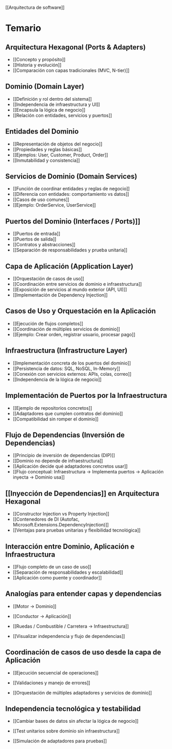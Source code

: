 [[Arquitectura de software]]
# Temario
## Arquitectura Hexagonal (Ports & Adapters)
- [[Concepto y propósito]]
- [[Historia y evolución]]
- [[Comparación con capas tradicionales (MVC, N-tier)]]
## Dominio (Domain Layer)
- [[Definición y rol dentro del sistema]]
- [[Independencia de infraestructura y UI]]
- [[Encapsula la lógica de negocio]]
- [[Relación con entidades, servicios y puertos]]
## Entidades del Dominio
- [[Representación de objetos del negocio]]
- [[Propiedades y reglas básicas]]
- [[Ejemplos: User, Customer, Product, Order]]
- [[Inmutabilidad y consistencia]]
## Servicios de Dominio (Domain Services)
- [[Función de coordinar entidades y reglas de negocio]]
- [[Diferencia con entidades: comportamiento vs datos]]
- [[Casos de uso comunes]]
- [[Ejemplo: OrderService, UserService]]
## Puertos del Dominio (Interfaces / Ports)]]
- [[Puertos de entrada]]
- [[Puertos de salida]]
- [[Contratos y abstracciones]]
- [[Separación de responsabilidades y prueba unitaria]]
## Capa de Aplicación (Application Layer)
- [[Orquestación de casos de uso]]
- [[Coordinación entre servicios de dominio e infraestructura]]
- [[Exposición de servicios al mundo exterior (API, UI)]]
- [[Implementación de Dependency Injection]]
## Casos de Uso y Orquestación en la Aplicación
- [[Ejecución de flujos completos]]
- [[Coordinación de múltiples servicios de dominio]]
- [[Ejemplo: Crear orden, registrar usuario, procesar pago]]
## Infraestructura (Infrastructure Layer)
- [[Implementación concreta de los puertos del dominio]]
- [[Persistencia de datos: SQL, NoSQL, In-Memory]]
- [[Conexión con servicios externos: APIs, colas, correo]]
- [[Independencia de la lógica de negocio]]
## Implementación de Puertos por la Infraestructura
- [[Ejemplo de repositorios concretos]]
- [[Adaptadores que cumplen contratos del dominio]]
- [[Compatibilidad sin romper el dominio]]
## Flujo de Dependencias (Inversión de Dependencias)
- [[Principio de inversión de dependencias (DIP)]]
- [[Dominio no depende de infraestructura]]
- [[Aplicación decide qué adaptadores concretos usar]]
- [[Flujo conceptual: Infraestructura → Implementa puertos → Aplicación inyecta → Dominio usa]]
## [[Inyección de Dependencias]] en Arquitectura Hexagonal
- [[Constructor Injection vs Property Injection]]
- [[Contenedores de DI (Autofac, Microsoft.Extensions.DependencyInjection)]]
- [[Ventajas para pruebas unitarias y flexibilidad tecnológica]]
## Interacción entre Dominio, Aplicación e Infraestructura
- [[Flujo completo de un caso de uso]]
- [[Separación de responsabilidades y escalabilidad]]
- [[Aplicación como puente y coordinador]]

## Analogías para entender capas y dependencias

- [[Motor → Dominio]]
    
- [[Conductor → Aplicación]]
    
- [[Ruedas / Combustible / Carretera → Infraestructura]]
    
- [[Visualizar independencia y flujo de dependencias]]
    

## Coordinación de casos de uso desde la capa de Aplicación

- [[Ejecución secuencial de operaciones]]
    
- [[Validaciones y manejo de errores]]
    
- [[Orquestación de múltiples adaptadores y servicios de dominio]]
    

## Independencia tecnológica y testabilidad

- [[Cambiar bases de datos sin afectar la lógica de negocio]]
    
- [[Test unitarios sobre dominio sin infraestructura]]
    
- [[Simulación de adaptadores para pruebas]]
